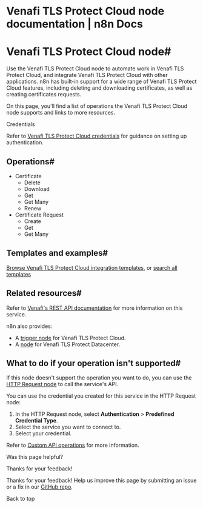 # Venafi TLS Protect Cloud node documentation | n8n Docs

[ ](https://github.com/n8n-io/n8n-docs/edit/main/docs/integrations/builtin/app-nodes/n8n-nodes-base.venafitlsprotectcloud.md "Edit this page")

# Venafi TLS Protect Cloud node#

Use the Venafi TLS Protect Cloud node to automate work in Venafi TLS Protect Cloud, and integrate Venafi TLS Protect Cloud with other applications. n8n has built-in support for a wide range of Venafi TLS Protect Cloud features, including deleting and downloading certificates, as well as creating certificates requests. 

On this page, you'll find a list of operations the Venafi TLS Protect Cloud node supports and links to more resources.

Credentials

Refer to [Venafi TLS Protect Cloud credentials](../../credentials/venafitlsprotectcloud/) for guidance on setting up authentication. 

## Operations#

  * Certificate
    * Delete
    * Download
    * Get
    * Get Many
    * Renew
  * Certificate Request
    * Create
    * Get
    * Get Many

## Templates and examples#

[Browse Venafi TLS Protect Cloud integration templates](https://n8n.io/integrations/venafi-tls-protect-cloud/), or [search all templates](https://n8n.io/workflows/)

## Related resources#

Refer to [Venafi's REST API documentation](https://docs.venafi.cloud/api/vaas-rest-api/) for more information on this service.

n8n also provides:

  * A [trigger node](../../trigger-nodes/n8n-nodes-base.venafitlsprotectcloudtrigger/) for Venafi TLS Protect Cloud.
  * A [node](../n8n-nodes-base.venafitlsprotectdatacenter/) for Venafi TLS Protect Datacenter.

## What to do if your operation isn't supported#

If this node doesn't support the operation you want to do, you can use the [HTTP Request node](../../core-nodes/n8n-nodes-base.httprequest/) to call the service's API.

You can use the credential you created for this service in the HTTP Request node: 

  1. In the HTTP Request node, select **Authentication** > **Predefined Credential Type**.
  2. Select the service you want to connect to.
  3. Select your credential.

Refer to [Custom API operations](../../../custom-operations/) for more information.

Was this page helpful? 

Thanks for your feedback! 

Thanks for your feedback! Help us improve this page by submitting an issue or a fix in our [GitHub repo](https://github.com/n8n-io/n8n-docs). 

Back to top